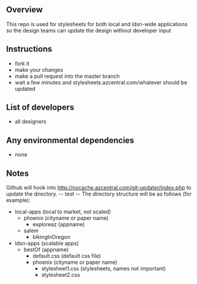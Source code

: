 ## Overview

This repo is used for stylesheets for both local and ldsn-wide applications so the design teams can update the design without developer input

## Instructions

* fork it
* make your changes
* make a pull request into the master branch
* wait a few minutes and stylesheets.azcentral.com/whatever should be updated

## List of developers

* all designers

## Any environmental dependencies

* none

## Notes

Github will hook into http://nocache.azcentral.com/git-updater/index.php to update the directory.
 -- test --
The directory structure will be as follows (for example):

* local-apps (local to market, not scaled)
    * phoenix (cityname or paper name)
        * exploreaz (appname)
    * salem
        * bikingInOregon
* ldsn-apps (scalable apps)
    * bestOf (appname)
        * default.css (default css file)
        * phoenix (cityname or paper name)
            * stylesheet1.css (stylesheets, names not important)
            * stylesheet2.css

